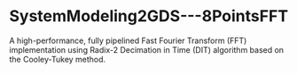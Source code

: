 # SystemModeling2GDS---8PointsFFT
A high-performance, fully pipelined Fast Fourier Transform (FFT) implementation using Radix-2 Decimation in Time (DIT) algorithm based on the Cooley-Tukey method.
